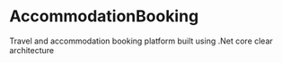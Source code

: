 # AccommodationBooking
Travel and accommodation booking platform built using .Net core clear architecture
